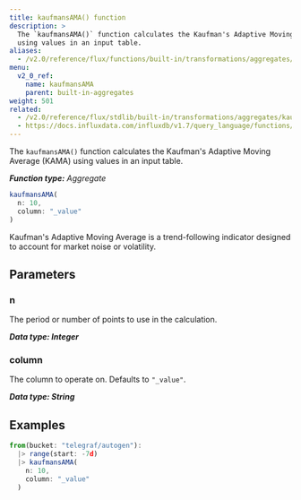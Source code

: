 ```yaml
---
title: kaufmansAMA() function
description: >
  The `kaufmansAMA()` function calculates the Kaufman's Adaptive Moving Average (KAMA)
  using values in an input table.
aliases:
  - /v2.0/reference/flux/functions/built-in/transformations/aggregates/kaufmansama/
menu:
  v2_0_ref:
    name: kaufmansAMA
    parent: built-in-aggregates
weight: 501
related:
  - /v2.0/reference/flux/stdlib/built-in/transformations/aggregates/kaufmanser/
  - https://docs.influxdata.com/influxdb/v1.7/query_language/functions/#kaufmans-adaptive-moving-average, InfluxQL KAUFMANS_ADAPTIVE_MOVING_AVERAGE()
---
```


The `kaufmansAMA()` function calculates the Kaufman's Adaptive Moving Average (KAMA)
using values in an input table.

_**Function type:** Aggregate_

```js
kaufmansAMA(
  n: 10,
  column: "_value"
)
```

Kaufman's Adaptive Moving Average is a trend-following indicator designed to account
for market noise or volatility.

## Parameters

### n
The period or number of points to use in the calculation.

_**Data type: Integer**_

### column
The column to operate on.
Defaults to `"_value"`.

_**Data type: String**_

## Examples
```js
from(bucket: "telegraf/autogen"):
  |> range(start: -7d)
  |> kaufmansAMA(
    n: 10,
    column: "_value"
  )
```

